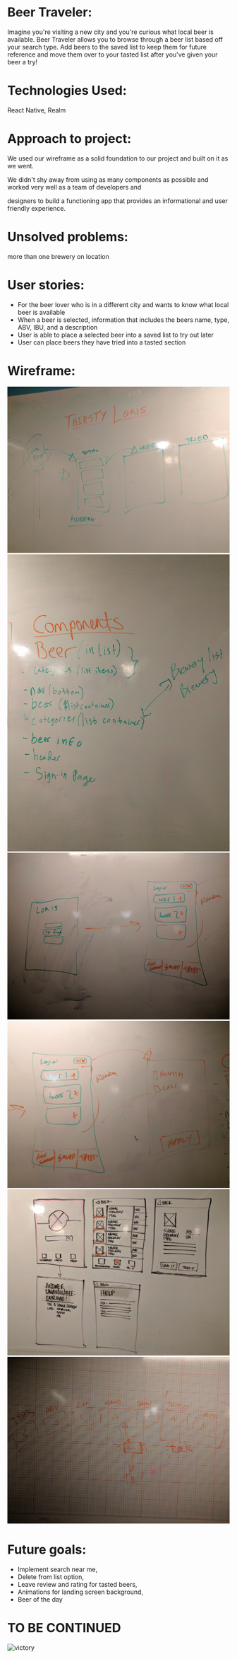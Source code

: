 # **Beer Traveler:**
Imagine you're visiting a new city and you're curious what local beer is available. Beer Traveler allows you to browse through a beer list based off your search type. Add beers to the saved list to keep them for future reference and move them over to your tasted list after you've given your beer a try!

# **Technologies Used:**
React Native, Realm

# **Approach to project:**
We used our wireframe as a solid foundation to our project and built on it as we went.

We didn't shy away from using as many components as possible and worked very well as a team of developers and

designers to build a functioning app that provides an informational and user friendly experience.

# **Unsolved problems:**
more than one brewery on location

# **User stories:**
* For the beer lover who is in a different city and wants to know what local beer is available
* When a beer is selected, information that includes the beers name, type, ABV, IBU, and a description
* User is able to place a selected beer into a saved list to try out later
* User can place beers they have tried into a tasted section

# **Wireframe:**
![framework picture](./images/framework1.jpg)
![framework picture](./images/framework2.jpg)
![framework picture](./images/framework3.jpg)
![framework picture](./images/framework4.jpg)
![framework picture](./images/framework5.jpg)
![framework picture](./images/framework6.jpg)

# **Future goals:**
* Implement search near me,
* Delete from list option,
* Leave review and rating for tasted beers,
* Animations for landing screen background,
* Beer of the day

# **TO BE CONTINUED**
![victory](http://giphy.com/gifs/dance-baseball-leg-bhrxcjDGsnGq4)
